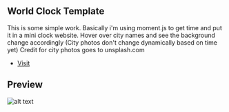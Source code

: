 ## World Clock Template

This is some simple work.
Basically i'm using moment.js to get time and put it in a mini clock website.
Hover over city names and see the background change accordingly (City photos don't change dynamically based on time yet)
Credit for city photos goes to unsplash.com

- [Visit](https://htmlpreview.github.io/?https://github.com/..../......js/..)

## Preview
![alt text](https://github.com/[username]/[reponame]/blob/[branch]/image.jpg?raw=true)

